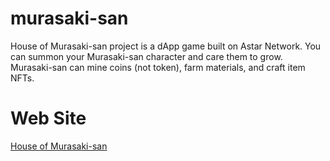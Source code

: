 # murasaki-san

House of Murasaki-san project is a dApp game built on Astar Network. You can summon your Murasaki-san character and care them to grow. Murasaki-san can mine coins (not token), farm materials, and craft item NFTs.

# Web Site

[House of Murasaki-san](https://murasaki-san.com/)
